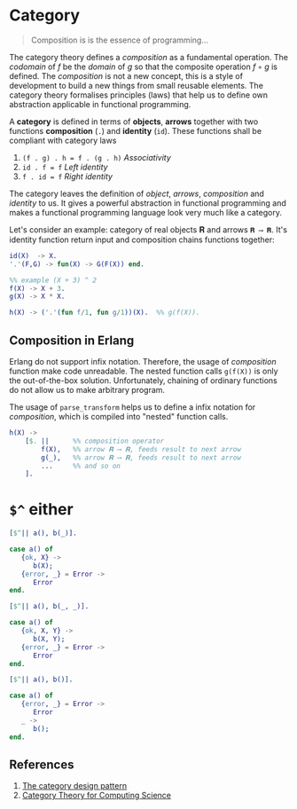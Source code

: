 # Category

> Composition is is the essence of programming...

The category theory defines a *composition* as a fundamental operation. The *codomain* of *f* be the *domain* of *g* so that the composite operation *f* ◦ *g* is defined. The *composition* is not a new concept, this is a style of development to build a new things from small reusable elements. The category theory formalises principles (laws) that help us to define own abstraction applicable in functional programming.

A **category** is defined in terms of **objects**, **arrows** together with two functions **composition** (`.`) and **identity** (`id`). These functions shall be compliant with category laws

1. `(f . g) . h = f . (g . h)` *Associativity*
2. `id . f = f` *Left identity*
3. `f . id = f` *Right identity*

The category leaves the definition of *object*, *arrows*, *composition* and *identity* to us. It gives a powerful abstraction in functional programming and makes a functional programming language look very much like a category.

Let's consider an example: category of real objects 𝐑 and arrows `𝐑 ⟶ 𝐑`. It's identity function return input and composition chains functions together:   

```erlang
id(X)  -> X.
'.'(F,G) -> fun(X) -> G(F(X)) end.

%% example (X + 3) ^ 2
f(X) -> X + 3.
g(X) -> X * X.

h(X) -> ('.'(fun f/1, fun g/1))(X).  %% g(f(X)).
```

## Composition in Erlang

Erlang do not support infix notation. Therefore, the usage of *composition* function make code unreadable. The nested function calls `g(f(X))` is only the out-of-the-box solution. Unfortunately, chaining of ordinary functions do not allow us to make arbitrary program. 

The usage of `parse_transform` helps us to define a infix notation for *composition*, which is compiled into "nested" function calls.

```erlang
h(X) ->
    [$. ||      %% composition operator
        f(X),   %% arrow 𝐑 ⟶ 𝐑, feeds result to next arrow 
        g(_),   %% arrow 𝐑 ⟶ 𝐑, feeds result to next arrow  
        ...     %% and so on
    ].
```


# `$^` either

```erlang
[$^|| a(), b(_)].

case a() of
   {ok, X} -> 
      b(X);
   {error, _} = Error ->
      Error
end.
```

```erlang
[$^|| a(), b(_, _)].

case a() of
   {ok, X, Y} -> 
      b(X, Y);
   {error, _} = Error ->
      Error
end.
```

```erlang
[$^|| a(), b()].

case a() of
   {error, _} = Error ->
      Error
   _ -> 
      b();
end.
```

## References

1. [The category design pattern](http://www.haskellforall.com/2012/08/the-category-design-pattern.html)
2. [Category Theory for Computing Science](http://www.math.mcgill.ca/triples/Barr-Wells-ctcs.pdf)
